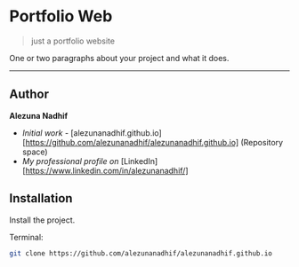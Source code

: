 # Portfolio Web

> just a portfolio website

One or two paragraphs about your project and what it does.

---
## Author

**Alezuna Nadhif** 
* *Initial work* - [alezunanadhif.github.io][https://github.com/alezunanadhif/alezunanadhif.github.io] (Repository space)
* *My professional profile on* [LinkedIn][https://www.linkedin.com/in/alezunanadhif/]

## Installation

Install the project.

Terminal:

```sh
git clone https://github.com/alezunanadhif/alezunanadhif.github.io
```